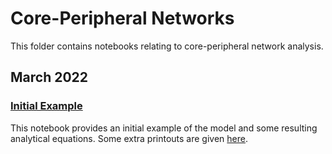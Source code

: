# Core-Peripheral Networks

This folder contains notebooks relating to core-peripheral network analysis.

## March 2022

### [Initial Example](https://github.com/jbrightuniverse/strategic_influencer_of_naive_agents/blob/main/core_peripheral_networks/core_peripheral_initial.html)
This notebook provides an initial example of the model and some resulting analytical equations. Some extra printouts are given [here](https://github.com/jbrightuniverse/strategic_influencer_of_naive_agents/blob/main/core_peripheral_networks/core_peripheral_printouts.html).
